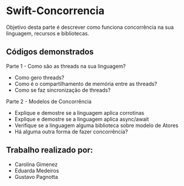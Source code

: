 # Swift-Concorrencia
Objetivo desta parte é descrever como funciona concorrência na sua linguagem, recursos e bibliotecas.

## Códigos demonstrados
Parte 1 - Como são as threads na sua linguagem? 
- Como gero threads?
- Como é o compartilhamento de memória entre as threads?
- Como se faz sincronização de threads?

Parte 2 - Modelos de Concorrência
- Explique e demostre se a linguagem aplica corrotinas
- Explique e demostre se a linguagem aplica async/await
- Verifique se a linguagem alguma biblioteca sobre modelo de Atores
- Há alguma outra forma de fazer concorrência?

## Trabalho realizado por:
- Carolina Gimenez
- Eduarda Medeiros
- Gustavo Pagnotta
